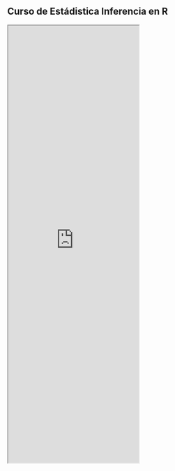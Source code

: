 ## Curso de Estádistica Inferencia en R

<iframe
  src="https://antoninozainea.shinyapps.io/Anova/"
  style="height:1000px;width=1000px"
></iframe>

